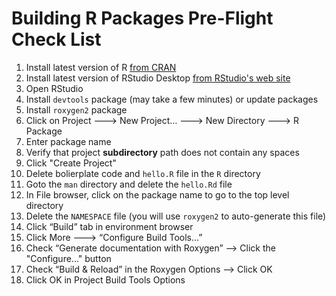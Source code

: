 # Building R Packages Pre-Flight Check List

1. Install latest version of R [from CRAN](https://cran.rstudio.com)
2. Install latest version of RStudio Desktop [from RStudio's web site](https://www.rstudio.com/products/rstudio/download/#download)
3. Open RStudio
4. Install `devtools` package (may take a few minutes) or update packages
4. Install `roxygen2` package
5. Click on Project ---> New Project… ---> New Directory ---> R Package
7. Enter package name
9. Verify that project **subdirectory** path does not contain any spaces
8. Click "Create Project"
8. Delete bolierplate code and `hello.R` file in the `R` directory
9. Goto the `man` directory and delete the `hello.Rd` file
9. In File browser, click on the package name to go to the top level directory
9. Delete the `NAMESPACE` file (you will use `roxygen2` to auto-generate this file)
10. Click “Build” tab in environment browser
14. Click More ---> “Configure Build Tools…”
15. Check “Generate documentation with Roxygen” --> Click the "Configure..." button
16. Check “Build & Reload” in the Roxygen Options —> Click OK
17. Click OK in Project Build Tools Options

